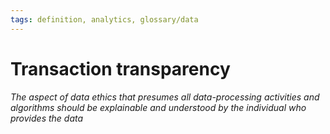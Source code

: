 ```yaml
---
tags: definition, analytics, glossary/data
---
```

#  Transaction transparency
*The aspect of data ethics that presumes all data-processing activities and algorithms should be explainable and understood by the individual who provides the data*